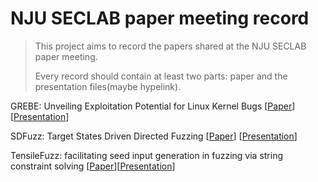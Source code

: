 # NJU SECLAB paper meeting record
> This project aims to record the papers shared at the NJU SECLAB paper meeting.
>
> Every record should contain at least two parts: paper and the presentation files(maybe hypelink).

GREBE: Unveiling Exploitation Potential for Linux Kernel Bugs [[Paper](https://zplin.me/papers/GREBE.pdf)] [[Presentation](./PresentationFiles/GREBE.pdf)]

SDFuzz: Target States Driven Directed Fuzzing [[Paper](https://www.usenix.org/system/files/usenixsecurity24-li-penghui.pdf)] [[Presentation](./PresentationFiles/SDFUZZ.pdf)]

TensileFuzz: facilitating seed input generation in fuzzing via string constraint solving [[Paper](https://dl.acm.org/doi/pdf/10.1145/3533767.3534403)][[Presentation](./PresentationFiles/TensileFuzz.pdf)]
